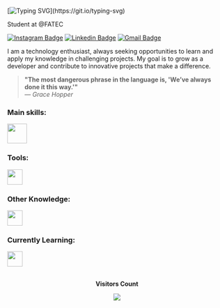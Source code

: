   
[![Typing SVG](https://readme-typing-svg.herokuapp.com/?font=Montserrat&color=FFFFFF&size=30&align=left&vCenter=true&width=1000&lines=Hello!+I'm+Matheus+Germano;Welcome+to+my+GitHub!)](https://git.io/typing-svg)


Student at @FATEC




[![Instagram Badge](https://img.shields.io/badge/-@mgermano._-E4405F?style=flat-square&logo=instagram&logoColor=white&link=https://www.instagram.com/mgermano._/)](https://www.instagram.com/mgermano._/)
[![Linkedin Badge](https://img.shields.io/badge/-Matheus%20Germano-0077B5?style=flat-square&logo=Linkedin&logoColor=white&link=https://www.linkedin.com/in/math-germano/)](https://www.linkedin.com/in/math-germano/)
[![Gmail Badge](https://img.shields.io/badge/-silvaa.matheus112@gmail.com-D14836?style=flat-square&logo=Gmail&logoColor=white&link=mailto:silvaa.matheus112@gmail.com)](mailto:silvaa.matheus112@gmail.com)

I am a technology enthusiast, always seeking opportunities to learn and apply my knowledge in challenging projects. My goal is to grow as a developer and contribute to innovative projects that make a difference.

> **"The most dangerous phrase in the language is, 'We’ve always done it this way.'"**  
> — *Grace Hopper*

### Main skills:
<div align="left">
  <img src="https://skillicons.dev/icons?i=java,python,mysql" height="45" />
</div>
 
### Tools:
<div align="left">
  <img src="https://skillicons.dev/icons?i=vscode,git,github,windows,linux,figma" height="35" />
</div>
 
### Other Knowledge:

<div align="left">
  <img src="https://skillicons.dev/icons?i=html,css,bootstrap,c,flask,aws,postgres,wordpress" height="35" />
</div>

  
### Currently Learning:
<div align="left">
  <img src="https://skillicons.dev/icons?i=js,react,nodejs,nextjs,express,docker,spring" height="35" />
</div>

<div align="center">
<br><p align="centre"><b>Visitors Count</b></p>  
<p align="center"><img align="center" src="https://profile-counter.glitch.me/{m-germano}/count.svg" /></p> 
<br></div>
